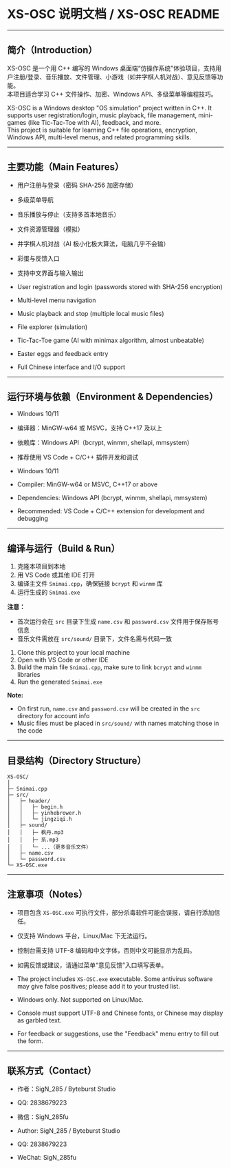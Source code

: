 # XS-OSC 说明文档 / XS-OSC README

---

## 简介（Introduction）

XS-OSC 是一个用 C++ 编写的 Windows 桌面端“仿操作系统”体验项目，支持用户注册/登录、音乐播放、文件管理、小游戏（如井字棋人机对战）、意见反馈等功能。  
本项目适合学习 C++ 文件操作、加密、Windows API、多级菜单等编程技巧。

XS-OSC is a Windows desktop "OS simulation" project written in C++. It supports user registration/login, music playback, file management, mini-games (like Tic-Tac-Toe with AI), feedback, and more.  
This project is suitable for learning C++ file operations, encryption, Windows API, multi-level menus, and related programming skills.

---

## 主要功能（Main Features）

- 用户注册与登录（密码 SHA-256 加密存储）
- 多级菜单导航
- 音乐播放与停止（支持多首本地音乐）
- 文件资源管理器（模拟）
- 井字棋人机对战（AI 极小化极大算法，电脑几乎不会输）
- 彩蛋与反馈入口
- 支持中文界面与输入输出

- User registration and login (passwords stored with SHA-256 encryption)
- Multi-level menu navigation
- Music playback and stop (multiple local music files)
- File explorer (simulation)
- Tic-Tac-Toe game (AI with minimax algorithm, almost unbeatable)
- Easter eggs and feedback entry
- Full Chinese interface and I/O support

---

## 运行环境与依赖（Environment & Dependencies）

- Windows 10/11
- 编译器：MinGW-w64 或 MSVC，支持 C++17 及以上
- 依赖库：Windows API（bcrypt, winmm, shellapi, mmsystem）
- 推荐使用 VS Code + C/C++ 插件开发和调试

- Windows 10/11
- Compiler: MinGW-w64 or MSVC, C++17 or above
- Dependencies: Windows API (bcrypt, winmm, shellapi, mmsystem)
- Recommended: VS Code + C/C++ extension for development and debugging

---

## 编译与运行（Build & Run）

1. 克隆本项目到本地
2. 用 VS Code 或其他 IDE 打开
3. 编译主文件 `Snimai.cpp`，确保链接 `bcrypt` 和 `winmm` 库
4. 运行生成的 `Snimai.exe`

**注意：**  
- 首次运行会在 `src` 目录下生成 `name.csv` 和 `password.csv` 文件用于保存账号信息
- 音乐文件需放在 `src/sound/` 目录下，文件名需与代码一致

1. Clone this project to your local machine
2. Open with VS Code or other IDE
3. Build the main file `Snimai.cpp`, make sure to link `bcrypt` and `winmm` libraries
4. Run the generated `Snimai.exe`

**Note:**  
- On first run, `name.csv` and `password.csv` will be created in the `src` directory for account info
- Music files must be placed in `src/sound/` with names matching those in the code

---

## 目录结构（Directory Structure）

```
XS-OSC/
│
├─ Snimai.cpp
├─ src/
│   ├─ header/
│   │   ├─ begin.h
│   │   ├─ yinhebrower.h
│   │   └─ jingziqi.h
│   ├─ sound/
│   │   ├─ 枫丹.mp3
│   │   ├─ 系.mp3
│   │   └─ ...（更多音乐文件）
│   ├─ name.csv
│   └─ password.csv
└─ XS-OSC.exe
```

---

## 注意事项（Notes）

- 项目包含 `XS-OSC.exe` 可执行文件，部分杀毒软件可能会误报，请自行添加信任。
- 仅支持 Windows 平台，Linux/Mac 下无法运行。
- 控制台需支持 UTF-8 编码和中文字体，否则中文可能显示为乱码。
- 如需反馈或建议，请通过菜单“意见反馈”入口填写表单。

- The project includes `XS-OSC.exe` executable. Some antivirus software may give false positives; please add it to your trusted list.
- Windows only. Not supported on Linux/Mac.
- Console must support UTF-8 and Chinese fonts, or Chinese may display as garbled text.
- For feedback or suggestions, use the "Feedback" menu entry to fill out the form.

---

## 联系方式（Contact）

- 作者：SigN_285 / Byteburst Studio
- QQ: 2838679223
- 微信：SigN_285fu

- Author: SigN_285 / Byteburst Studio
- QQ: 2838679223
- WeChat: SigN_285fu